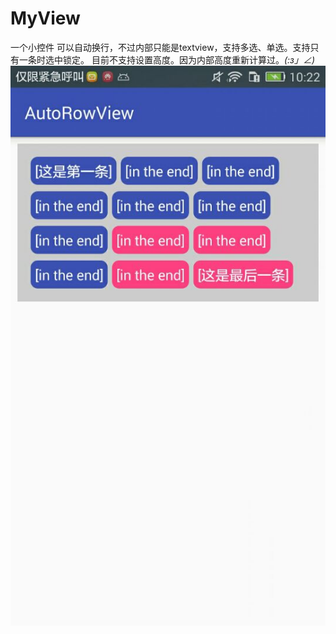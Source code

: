 # MyView
一个小控件
可以自动换行，不过内部只能是textview，支持多选、单选。支持只有一条时选中锁定。
目前不支持设置高度。因为内部高度重新计算过。_(:з」∠)_
</br>
![image](https://github.com/xiyezifeng/AutoRowView/raw/master/pic/pic_1.jpg)
